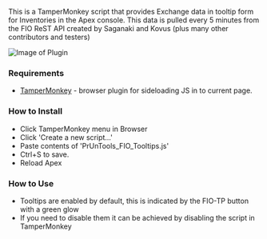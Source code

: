 This is a TamperMonkey script that provides Exchange data in tooltip form for Inventories in the Apex console.  This data is pulled every 5 minutes from the FIO ReST API created by Saganaki and Kovus (plus many other contributors and testers) 

![Image of Plugin](https://i.imgur.com/L1JyHwq.png)

### Requirements
* [TamperMonkey](https://www.tampermonkey.net/) - browser plugin for sideloading JS in to current page.

### How to Install
* Click TamperMonkey menu in Browser
* Click 'Create a new script...'
* Paste contents of 'PrUnTools_FIO_Tooltips.js'
* Ctrl+S to save.
* Reload Apex

### How to Use
* Tooltips are enabled by default, this is indicated by the FIO-TP button with a green glow
* If you need to disable them it can be achieved by disabling the script in TamperMonkey
